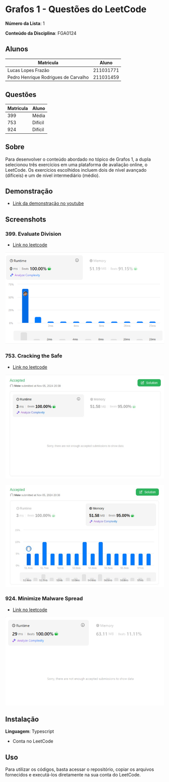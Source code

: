 # Grafos 1 - Questões do LeetCode

**Número da Lista**: 1<br>

**Conteúdo da Disciplina**: FGA0124<br>

## Alunos

| Matricula                            | Aluno     |
| ------------------------------------ | --------- |
| Lucas Lopes Frazão                   | 211031771 |
| Pedro Henrique Rodrigues de Carvalho | 211031459 |

## Questões

| Matricula | Aluno   |
| --------- | ------- |
| 399       | Média   |
| 753       | Difícil |
| 924       | Difícil |

## Sobre

Para desenvolver o conteúdo abordado no tópico de Grafos 1, a dupla selecionou três exercícios em uma plataforma de avaliação online, o LeetCode. Os exercícios escolhidos incluem dois de nível avançado (difíceis) e um de nível intermediário (médio).

## Demonstração

- [Link da demonstração no youtube](https://youtu.be/bVQRIahkHo4)

## Screenshots

### 399. Evaluate Division

- [Link no leetcode](https://leetcode.com/problems/evaluate-division/description/)

![399_LeetCode](./assets/399.png)

### 753. Cracking the Safe

- [Link no leetcode](https://leetcode.com/problems/cracking-the-safe/description/)

![753_1_LeetCode](./assets/753_1.jpeg)

![753_2_LeetCode](./assets/753_2.jpeg)

### 924. Minimize Malware Spread

- [Link no leetcode](https://leetcode.com/problems/minimize-malware-spread/description/)

![924_LeetCode](./assets/924.png)

## Instalação

**Linguagem**: Typescript<br>

- Conta no LeetCode

## Uso

Para utilizar os códigos, basta acessar o repositório, copiar os arquivos fornecidos e executá-los diretamente na sua conta do LeetCode.
